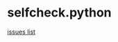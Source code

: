 # selfcheck.python
[issues list](https://github.com/Gyumeijie/selfcheck.python/issues?q=is%3Aissue+is%3Aclosed)
